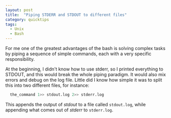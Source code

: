 ```yaml
---
layout: post
title:  "Piping STDERR and STDOUT to different files"
category: quicktips
tags:
  - Unix
  - Bash
---
```


For me one of the greatest advantages of the bash is solving complex tasks by piping a sequence of simple commands, each with a very specific responsibility.

At the beginning, I didn't know how to use stderr, so I printed everything to STDOUT, and this would break the whole piping paradigm. It would also mix errors
and debug on the log file. Little did I know how simple it was to split this into two different files, for instance:

``` bash
  the_command 1>> stdout.log 2>> stderr.log
```

This appends the output of *stdout* to a file called `stdout.log`, while appending what comes out of *stderr* to `stderr.log`.
